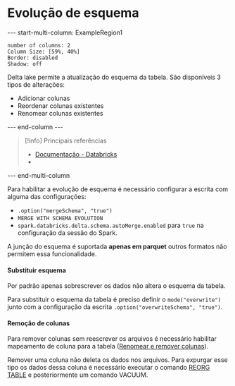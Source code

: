 # Evolução de esquema

--- start-multi-column: ExampleRegion1  
```column-settings  
number of columns: 2
Column Size: [59%, 40%]
Border: disabled
Shadow: off
```

Delta lake permite a atualização do esquema da tabela. São disponíveis 3 tipos de alterações:

- Adicionar colunas
- Reordenar colunas existentes
- Renomear colunas existentes

--- end-column ---

> [!info] Principais referências
> - [Documentação - Databricks](https://docs.databricks.com/en/delta/update-schema.html)
>- 

--- end-multi-column

Para habilitar a evolução de esquema é necessário configurar a escrita com alguma das configurações:

- `.option("mergeSchema", "true")`
- `MERGE WITH SCHEMA EVOLUTION`
- `spark.databricks.delta.schema.autoMerge.enabled` para `true` na configuração da sessão do Spark.

A junção do esquema é suportada **apenas em parquet** outros formatos não permitem essa funcionalidade.

#### Substituir esquema

Por padrão apenas sobrescrever os dados não altera o esquema da tabela.

Para substituir o esquema da tabela é preciso definir o `mode("overwrite")` junto com a configuração da escrita `.option("overwriteSchema", "true")`.

#### Remoção de colunas

Para remover colunas sem reescrever os arquivos é necessário habilitar mapeamento de coluna para a tabela ([Renomear e remover colunas](https://docs.databricks.com/en/delta/column-mapping.html)).

Remover uma coluna não deleta os dados nos arquivos. Para expurgar esse tipo os dados dessa coluna é necessário executar o comando [REORG TABLE](https://docs.databricks.com/en/sql/language-manual/delta-reorg-table.html) e posteriormente um comando VACUUM.
